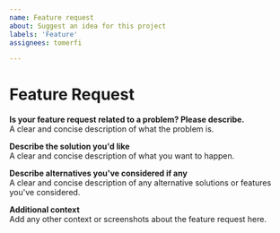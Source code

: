 ```yaml
---
name: Feature request
about: Suggest an idea for this project
labels: 'Feature'
assignees: tomerfi

---
```

# Feature Request

**Is your feature request related to a problem? Please describe.**</br>
A clear and concise description of what the problem is.

**Describe the solution you'd like**</br>
A clear and concise description of what you want to happen.

**Describe alternatives you've considered if any**</br>
A clear and concise description of any alternative solutions or features you've considered.

**Additional context**</br>
Add any other context or screenshots about the feature request here.
